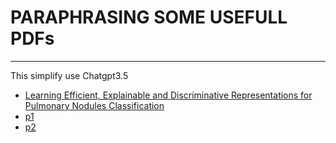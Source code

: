 # PARAPHRASING SOME USEFULL PDFs
---------------------------------

This simplify use Chatgpt3.5

- [Learning Efficient, Explainable and Discriminative Representations for Pulmonary Nodules Classification](./lung1.md)
- [p1](./p1.md)
- [p2](./p2.md)
